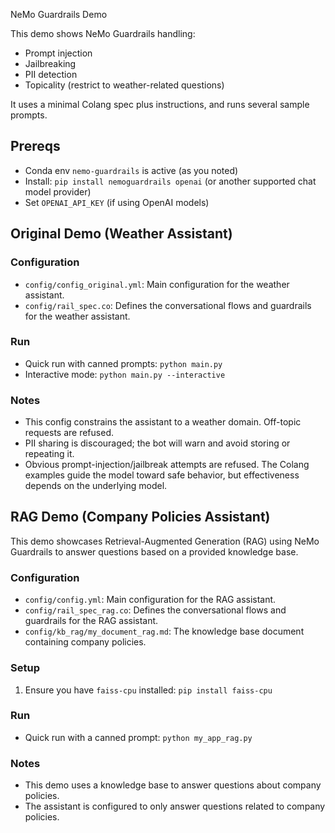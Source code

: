 NeMo Guardrails Demo

This demo shows NeMo Guardrails handling:
- Prompt injection
- Jailbreaking
- PII detection
- Topicality (restrict to weather-related questions)

It uses a minimal Colang spec plus instructions, and runs several sample prompts.

## Prereqs
- Conda env `nemo-guardrails` is active (as you noted)
- Install: `pip install nemoguardrails openai` (or another supported chat model provider)
- Set `OPENAI_API_KEY` (if using OpenAI models)

## Original Demo (Weather Assistant)

### Configuration
- `config/config_original.yml`: Main configuration for the weather assistant.
- `config/rail_spec.co`: Defines the conversational flows and guardrails for the weather assistant.

### Run
- Quick run with canned prompts:
  `python main.py`
- Interactive mode:
  `python main.py --interactive`

### Notes
- This config constrains the assistant to a weather domain. Off-topic requests are refused.
- PII sharing is discouraged; the bot will warn and avoid storing or repeating it.
- Obvious prompt-injection/jailbreak attempts are refused. The Colang examples guide the model toward safe behavior, but effectiveness depends on the underlying model.

## RAG Demo (Company Policies Assistant)

This demo showcases Retrieval-Augmented Generation (RAG) using NeMo Guardrails to answer questions based on a provided knowledge base.

### Configuration
- `config/config.yml`: Main configuration for the RAG assistant.
- `config/rail_spec_rag.co`: Defines the conversational flows and guardrails for the RAG assistant.
- `config/kb_rag/my_document_rag.md`: The knowledge base document containing company policies.

### Setup
1. Ensure you have `faiss-cpu` installed:
   `pip install faiss-cpu`

### Run
- Quick run with a canned prompt:
  `python my_app_rag.py`

### Notes
- This demo uses a knowledge base to answer questions about company policies.
- The assistant is configured to only answer questions related to company policies.
